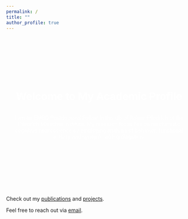 ```yaml
---
permalink: /
title: ""
author_profile: true
---
```


<div style="background-image: url('/images/brain.png'); background-size: cover; background-position: center; height: 400px; color: white; text-align: center; display: flex; justify-content: center; align-items: center; flex-direction: column;">
  <h1>Welcome to My Academic Profile</h1>
  <p style="max-width: 800px;">I am an EMBO Postdoctoral Fellow in the lab of Rainer Friedrich at the Friedrich Miescher Institute. My research focus lies on mechanistic cognitive neuroscience by employing analysis of behavior, functional activity and synaptic wiring diagrams.</p>
</div>

<br>

Check out my [publications](/publications) and [projects](/projects).

Feel free to reach out via [email](mailto:johannes.kappel@fmi.ch).

